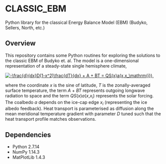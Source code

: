 # CLASSIC_EBM
Python library for the classical Energy Balance Model (EBM) (Budyko, Sellers, North, etc.)

## Overview

This repository contains some Python routines for exploring the solutions to the classic EBM of Budyko et. al. The model is a one-dimensional representation of a steady-state single hemisphere climate,

<a href="https://www.codecogs.com/eqnedit.php?latex=-\frac{d}{dx}D(1-x^2)\frac{dT}{dx}&space;&plus;&space;A&space;&plus;&space;BT&space;=&space;QS(x)a(x,x_\mathrm{i})" target="_blank"><img src="https://latex.codecogs.com/gif.latex?-\frac{d}{dx}D(1-x^2)\frac{dT}{dx}&space;&plus;&space;A&space;&plus;&space;BT&space;=&space;QS(x)a(x,x_\mathrm{i})," title="-\frac{d}{dx}D(1-x^2)\frac{dT}{dx} + A + BT = QS(x)a(x,x_\mathrm{i})," /></a>

where the coordinate _x_ is the sine of latitude, _T_ is the zonally-averaged surface temperature, the term _A_ + _BT_ represents outgoing longwave radiation to space and the term _QS_(_x_)_a_(_x_,_x<sub>i</sub>_) represents the solar forcing. The coalbedo _a_ depends on the ice-cap edge _x<sub>i</sub>_ (representing the ice albedo feedback). Heat transport is parameterised as diffusion along the mean meridional temperature gradient with parameter _D_ tuned such that the heat transport profile matches observations.

## Dependencies
  * Python 2.7.14
  * NumPy 1.14.3
  * MatPlotLib 1.4.3
